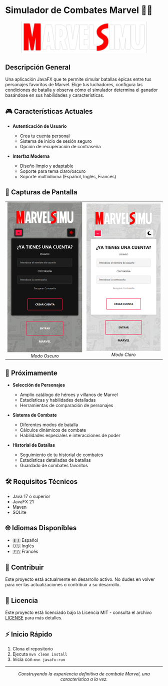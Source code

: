 # Simulador de Combates Marvel 🦸‍♂️

<div align="center">
   <img src="docs/images/logo.png" width="400px"/>
</div>

## Descripción General
Una aplicación JavaFX que te permite simular batallas épicas entre tus personajes favoritos de Marvel. Elige tus luchadores, configura las condiciones de batalla y observa cómo el simulador determina el ganador basándose en sus habilidades y características.

## 🎮 Características Actuales

- **Autenticación de Usuario**
  - Crea tu cuenta personal
  - Sistema de inicio de sesión seguro
  - Opción de recuperación de contraseña

- **Interfaz Moderna**
  - Diseño limpio y adaptable
  - Soporte para tema claro/oscuro
  - Soporte multiidioma (Español, Inglés, Francés)

## 📸 Capturas de Pantalla

<div align="center">
  <table>
    <tr>
      <td align="center">
        <img src="docs/images/inicio-oscuro.png" width="300px" alt="Modo Oscuro"/>
        <br/>
        <i>Modo Oscuro</i>
      </td>
      <td align="center">
        <img src="docs/images/inicio-claro.png" width="300px" alt="Modo Claro"/>
        <br/>
        <i>Modo Claro</i>
      </td>
    </tr>
  </table>
</div>

## 🚀 Próximamente

- **Selección de Personajes**
  - Amplio catálogo de héroes y villanos de Marvel
  - Estadísticas y habilidades detalladas
  - Herramientas de comparación de personajes

- **Sistema de Combate**
  - Diferentes modos de batalla
  - Cálculos dinámicos de combate
  - Habilidades especiales e interacciones de poder

- **Historial de Batallas**
  - Seguimiento de tu historial de combates
  - Estadísticas detalladas de batallas
  - Guardado de combates favoritos

## 🛠️ Requisitos Técnicos

- Java 17 o superior
- JavaFX 21
- Maven
- SQLite

## 🌐 Idiomas Disponibles

- 🇪🇸 Español
- 🇺🇸 Inglés
- 🇫🇷 Francés

## 🤝 Contribuir

Este proyecto está actualmente en desarrollo activo. No dudes en volver para ver las actualizaciones o contribuir a su desarrollo.

## 📝 Licencia

Este proyecto está licenciado bajo la Licencia MIT - consulta el archivo [LICENSE](LICENSE) para más detalles.

## ⚡ Inicio Rápido

1. Clona el repositorio
2. Ejecuta `mvn clean install`
3. Inicia con `mvn javafx:run`

---

<div align="center">
  <i>Construyendo la experiencia definitiva de combate Marvel, una característica a la vez.</i>
</div>
